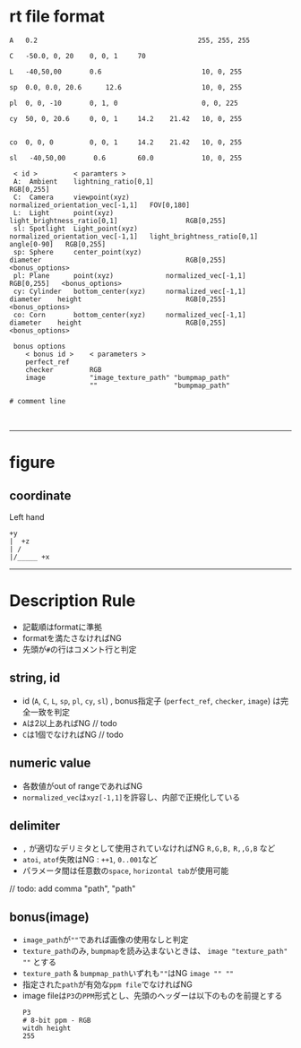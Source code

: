 # rt file format

```
A   0.2                                        255, 255, 255

C   -50.0, 0, 20    0, 0, 1     70

L   -40,50,00       0.6                         10, 0, 255

sp  0.0, 0.0, 20.6      12.6                    10, 0, 255

pl  0, 0, -10       0, 1, 0                     0, 0, 225

cy  50, 0, 20.6     0, 0, 1     14.2    21.42   10, 0, 255


co  0, 0, 0         0, 0, 1     14.2    21.42   10, 0, 255

sl   -40,50,00       0.6        60.0            10, 0, 255
```

```
 < id >         < paramters >
 A:  Ambient    lightning_ratio[0,1]                                                                                  RGB[0,255]
 C:  Camera     viewpoint(xyz)         normalized_orientation_vec[-1,1]   FOV[0,180]
 L:  Light      point(xyz)                                                light_brightness_ratio[0,1]                 RGB[0,255]
 sl: Spotlight  Light_point(xyz)       normalized_orientation_vec[-1,1]   light_brightness_ratio[0,1]   angle[0-90]   RGB[0,255]
 sp: Sphere     center_point(xyz)                                         diameter                                    RGB[0,255]   <bonus_options>
 pl: Plane      point(xyz)             normalized_vec[-1,1]                                                           RGB[0,255]   <bonus_options>
 cy: Cylinder   bottom_center(xyz)     normalized_vec[-1,1]               diameter    height                          RGB[0,255]   <bonus_options>
 co: Corn       bottom_center(xyz)     normalized_vec[-1,1]               diameter    height                          RGB[0,255]   <bonus_options>

 bonus options
    < bonus id >    < parameters >
    perfect_ref
    checker         RGB
    image           "image_texture_path" "bumpmap_path"
                    ""                   "bumpmap_path"
                    
# comment line

```
<br>
<hr>

# figure
## coordinate
Left hand
```
+y
|  +z
| /
|/_____ +x
```
<hr>


# Description Rule
* 記載順はformatに準拠
* formatを満たさなければNG
* 先頭が`#`の行はコメント行と判定

## string, id
* id (`A`, `C`, `L`, `sp`, `pl`, `cy`, `sl`) , bonus指定子 (`perfect_ref`, `checker`, `image`) は完全一致を判定
* `A`は2以上あればNG    // todo
* `C`は1個でなければNG  // todo

## numeric value
* 各数値がout of rangeであればNG
* `normalized_vec`は`xyz[-1,1]`を許容し、内部で正規化している

## delimiter
* `,` が適切なデリミタとして使用されていなければNG `R,G,B,` `R,,G,B` など
* `atoi`, `atof`失敗はNG : `++1`,  `0..001`など
* パラメータ間は任意数の`space`, `horizontal tab`が使用可能

// todo: add comma "path", "path"
## bonus(image)
* `image_path`が`""`であれば画像の使用なしと判定
* `texture_path`のみ, `bumpmap`を読み込まないときは、 `image "texture_path" ""` とする
* `texture_path` & `bumpmap_path`いずれも`""`はNG   `image "" ""`
* 指定された`path`が有効な`ppm file`でなければNG
* image fileは`P3`の`PPM`形式とし、先頭のヘッダーは以下のものを前提とする
  ```
  P3
  # 8-bit ppm - RGB
  witdh height
  255
  ```